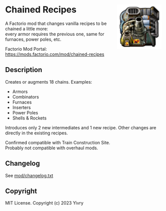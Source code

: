 # Chained Recipes <img align="right" src="mod/thumbnail.png" title="Chained Recipes" alt="Thumbnail"/>

A Factorio mod that changes vanilla recipes to be chained a little more:  
every armor requires the previous one, same for furnaces, power poles, etc.

Factorio Mod Portal: https://mods.factorio.com/mod/chained-recipes

## Description

Creates or augments 18 chains. Examples:

* Armors
* Combinators
* Furnaces
* Inserters
* Power Poles
* Shells & Rockets

Introduces only 2 new intermediates and 1 new recipe. Other changes are directly in the existing recipes.

Confirmed compatible with Train Construction Site.  
Probably not compatible with overhaul mods.

## Changelog

See [mod/changelog.txt](mod/changelog.txt)

## Copyright

MIT License. Copyright (c) 2023 Yivry
